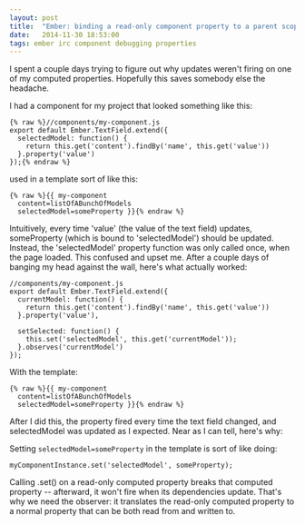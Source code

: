 ```yaml
---
layout: post
title:  "Ember: binding a read-only component property to a parent scope"
date:   2014-11-30 18:53:00
tags: ember irc component debugging properties
---
```


I spent a couple days trying to figure out why updates weren't firing on one of
my computed properties. Hopefully this saves somebody else the headache.

I had a component for my project that looked something like this:

    {% raw %}//components/my-component.js
    export default Ember.TextField.extend({
      selectedModel: function() {
        return this.get('content').findBy('name', this.get('value'))
      }.property('value')
    });{% endraw %}

used in a template sort of like this:

    {% raw %}{{ my-component
      content=listOfABunchOfModels
      selectedModel=someProperty }}{% endraw %}

Intuitively, every time 'value' (the value of the text field) updates,
someProperty (which is bound to 'selectedModel') should be updated. Instead,
the 'selectedModel' property function was only called once, when the page
loaded. This confused and upset me. After a couple days of banging my head
against the wall, here's what actually worked:

    //components/my-component.js
    export default Ember.TextField.extend({
      currentModel: function() {
        return this.get('content').findBy('name', this.get('value'))
      }.property('value'),

      setSelected: function() {
        this.set('selectedModel', this.get('currentModel'));
      }.observes('currentModel')
    });

With the template:

    {% raw %}{{ my-component
      content=listOfABunchOfModels
      selectedModel=someProperty }}{% endraw %}

After I did this, the property fired every time the text field changed, and
selectedModel was updated as I expected. Near as I can tell, here's why:

Setting `selectedModel=someProperty` in the template is sort of like doing:

    myComponentInstance.set('selectedModel', someProperty);

Calling .set() on a read-only computed property breaks that computed property --
afterward, it won't fire when its dependencies update. That's why we need the
observer: it translates the read-only computed property to a normal property
that can be both read from and written to.
